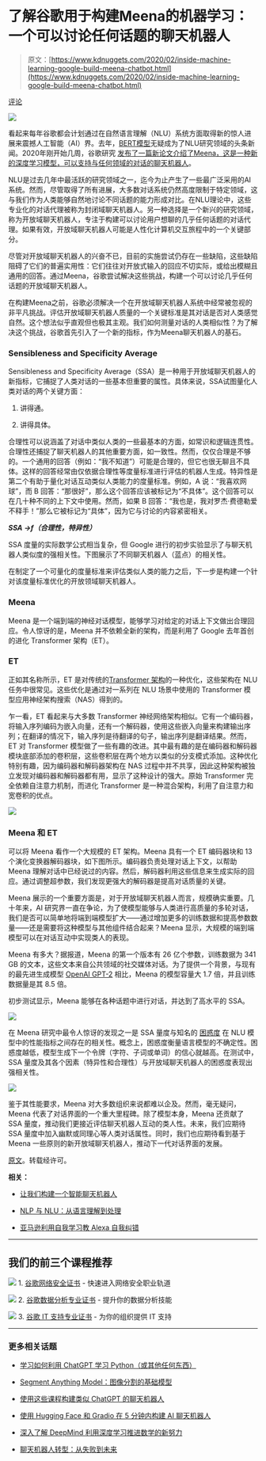 # 了解谷歌用于构建Meena的机器学习：一个可以讨论任何话题的聊天机器人

> 原文：[https://www.kdnuggets.com/2020/02/inside-machine-learning-google-build-meena-chatbot.html](https://www.kdnuggets.com/2020/02/inside-machine-learning-google-build-meena-chatbot.html)

[评论](#comments)

![](../Images/f758dfb0abce243555721f3d4b1f1a9b.png)

看起来每年谷歌都会计划通过在自然语言理解（NLU）系统方面取得新的惊人进展来震撼人工智能（AI）界。去年，[BERT模型](https://ai.googleblog.com/2018/11/open-sourcing-bert-state-of-art-pre.html)无疑成为了NLU研究领域的头条新闻。2020年刚开始几周，谷歌研究 [发布了一篇新论文介绍了Meena，这是一种新的深度学习模型，可以支持与任何领域的对话的聊天机器人](https://arxiv.org/abs/2001.09977)。

NLU是过去几年中最活跃的研究领域之一，迄今为止产生了一些最广泛采用的AI系统。然而，尽管取得了所有进展，大多数对话系统仍然高度限制于特定领域，这与我们作为人类能够自然地讨论不同话题的能力形成对比。在NLU理论中，这些专业化的对话代理被称为封闭域聊天机器人。另一种选择是一个新兴的研究领域，称为开放域聊天机器人，专注于构建可以讨论用户想聊的几乎任何话题的对话代理。如果有效，开放域聊天机器人可能是人性化计算机交互旅程中的一个关键部分。

尽管对开放域聊天机器人的兴奋不已，目前的实施尝试仍存在一些缺陷，这些缺陷阻碍了它们的普遍实用性：它们往往对开放式输入的回应不切实际，或给出模糊且通用的回答。通过Meena，谷歌尝试解决这些挑战，构建一个可以讨论几乎任何话题的开放域聊天机器人。

在构建Meena之前，谷歌必须解决一个在开放域聊天机器人系统中经常被忽视的非平凡挑战。评估开放域聊天机器人质量的一个关键标准是其对话是否对人类感觉自然。这个想法似乎直观但也极其主观。我们如何测量对话的人类相似性？为了解决这个挑战，谷歌首先引入了一个新的指标，作为Meena聊天机器人的基石。

### Sensibleness and Specificity Average

Sensibleness and Specificity Average（SSA）是一种用于开放域聊天机器人的新指标，它捕捉了人类对话的一些基本但重要的属性。具体来说，SSA试图量化人类对话的两个关键方面：

1.  讲得通。

1.  讲得具体。

合理性可以说涵盖了对话中类似人类的一些最基本的方面，如常识和逻辑连贯性。合理性还捕捉了聊天机器人的其他重要方面，如一致性。然而，仅仅合理是不够的。一个通用的回答（例如：“我不知道”）可能是合理的，但它也很无聊且不具体。这样的回答经常由仅依据合理性等度量标准进行评估的机器人生成。特异性是第二个有助于量化对话互动类似人类能力的度量标准。例如，A 说：“我喜欢网球”，而 B 回答：“那很好”，那么这个回答应该被标记为“不具体”。这个回答可以在几十种不同的上下文中使用。然而，如果 B 回答：“我也是，我对罗杰·费德勒爱不释手！”那么它被标记为“具体”，因为它与讨论的内容紧密相关。

***SSA →f（合理性，特异性）***

SSA 度量的实际数学公式相当复杂，但 Google 进行的初步实验显示了与聊天机器人类似度的强相关性。下图展示了不同聊天机器人（蓝点）的相关性。

在制定了一个可量化的度量标准来评估类似人类的能力之后，下一步是构建一个针对该度量标准优化的开放领域聊天机器人。

### Meena

Meena 是一个端到端的神经对话模型，能够学习对给定的对话上下文做出合理回应。令人惊讶的是，Meena 并不依赖全新的架构，而是利用了 Google 去年首创的进化 Transformer 架构（ET）。

### ET

正如其名称所示，ET 是对传统的[Transformer 架构](https://ai.googleblog.com/2017/08/transformer-novel-neural-network.html)的一种优化，这些架构在 NLU 任务中很常见。这些优化是通过对一系列在 NLU 场景中使用的 Transformer 模型应用神经架构搜索（NAS）得到的。

乍一看，ET 看起来与大多数 Transformer 神经网络架构相似。它有一个编码器，将输入序列编码为嵌入向量，还有一个解码器，使用这些嵌入向量来构建输出序列；在翻译的情况下，输入序列是待翻译的句子，输出序列是翻译结果。然而，ET 对 Transformer 模型做了一些有趣的改进。其中最有趣的是在编码器和解码器模块底部添加的卷积层，这些卷积层在两个地方以类似的分支模式添加。这种优化特别有趣，因为编码器和解码器架构在 NAS 过程中并不共享，因此这种架构被独立发现对编码器和解码器都有用，显示了这种设计的强大。原始 Transformer 完全依赖自注意力机制，而进化 Transformer 是一种混合架构，利用了自注意力和宽卷积的优点。

![](../Images/8102b59881069cbee020734aa64c3710.png)

### Meena 和 ET

可以将 Meena 看作一个大规模的 ET 架构。Meena 具有一个 ET 编码器块和 13 个演化变换器解码器块，如下图所示。编码器负责处理对话上下文，以帮助 Meena 理解对话中已经说过的内容。然后，解码器利用这些信息来生成实际的回应。通过调整超参数，我们发现更强大的解码器是提高对话质量的关键。

Meena 展示的一个重要方面是，对于开放域聊天机器人而言，规模确实重要。几十年来，AI 研究界一直在争论，为了使模型能够与人类进行高质量的多轮对话，我们是否可以简单地将端到端模型扩大——通过增加更多的训练数据和提高参数数量——还是需要将这种模型与其他组件结合起来？Meena 显示，大规模的端到端模型可以在对话互动中实现类人的表现。

Meena 有多大？据报道，Meena 的第一个版本有 26 亿个参数，训练数据为 341 GB 的文本，这些文本来自公共领域的社交媒体对话。为了提供一个背景，与现有的最先进生成模型 [OpenAI GPT-2](https://openai.com/blog/better-language-models/) 相比，Meena 的模型容量大 1.7 倍，并且训练数据量是其 8.5 倍。

初步测试显示，Meena 能够在各种话题中进行对话，并达到了高水平的 SSA。

![](../Images/afd53f854052b1b492d46918d9f3c536.png)

在 Meena 研究中最令人惊讶的发现之一是 SSA 量度与知名的 [困惑度](https://en.wikipedia.org/wiki/Perplexity) 在 NLU 模型中的性能指标之间存在的相关性。概念上，困惑度衡量语言模型的不确定性。困惑度越低，模型生成下一个令牌（字符、子词或单词）的信心就越高。在测试中，SSA 量度及其各个因素（特异性和合理性）与开放域聊天机器人的困惑度表现出强相关性。

![](../Images/01fbac0bdc3bfc33bb9c8948d90ede38.png)

鉴于其性能要求，Meena 对大多数组织来说都难以企及。然而，毫无疑问，Meena 代表了对话界面的一个重大里程碑。除了模型本身，Meena 还贡献了 SSA 量度，推动我们更接近评估聊天机器人互动的类人性。未来，我们应期待 SSA 量度中加入幽默或同理心等人类对话属性。同时，我们也应期待看到基于 Meena 一些原则的新开放域聊天机器人，推动下一代对话界面的发展。

[原文](https://towardsdatascience.com/inside-the-machine-learning-that-google-used-to-build-meena-a-chatbot-that-can-chat-about-anything-32e4d2242f79)。转载经许可。

**相关：**

+   [让我们构建一个智能聊天机器人](/2019/12/build-intelligent-chatbot.html)

+   [NLP 与 NLU：从语言理解到处理](//2019/07/nlp-vs-nlu-understanding-language-processing.html)

+   [亚马逊利用自我学习教 Alexa 自我纠错](/2020/02/amazon-uses-self-learning-teach-alexa-correct-mistakes.html)

* * *

## 我们的前三个课程推荐

![](../Images/0244c01ba9267c002ef39d4907e0b8fb.png) 1\. [谷歌网络安全证书](https://www.kdnuggets.com/google-cybersecurity) - 快速进入网络安全职业轨道

![](../Images/e225c49c3c91745821c8c0368bf04711.png) 2\. [谷歌数据分析专业证书](https://www.kdnuggets.com/google-data-analytics) - 提升你的数据分析技能

![](../Images/0244c01ba9267c002ef39d4907e0b8fb.png) 3\. [谷歌 IT 支持专业证书](https://www.kdnuggets.com/google-itsupport) - 为你的组织提供 IT 支持

* * *

### 更多相关话题

+   [学习如何利用 ChatGPT 学习 Python（或其他任何东西）](https://www.kdnuggets.com/2023/02/learn-python-chatgpt.html)

+   [Segment Anything Model：图像分割的基础模型](https://www.kdnuggets.com/2023/07/segment-anything-model-foundation-model-image-segmentation.html)

+   [使用这些课程构建类似 ChatGPT 的聊天机器人](https://www.kdnuggets.com/2023/05/build-chatgptlike-chatbot-courses.html)

+   [使用 Hugging Face 和 Gradio 在 5 分钟内构建 AI 聊天机器人](https://www.kdnuggets.com/2023/06/build-ai-chatbot-5-minutes-hugging-face-gradio.html)

+   [深入了解 DeepMind 利用深度学习推进数学的新努力](https://www.kdnuggets.com/2021/12/inside-deepmind-new-efforts-deep-learning-advance-mathematics.html)

+   [聊天机器人转型：从失败到未来](https://www.kdnuggets.com/2021/12/chatbot-transformation-failure-future.html)
